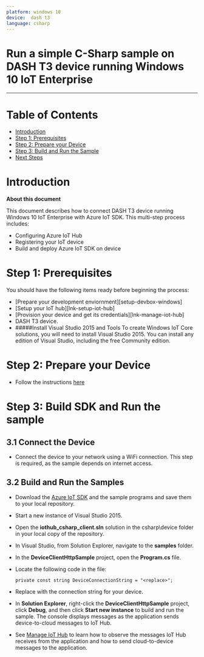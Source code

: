 ```yaml
---
platform: windows 10
device:  dash t3
language: csharp
---
```


Run a simple C-Sharp sample on  DASH T3 device running Windows 10 IoT Enterprise
===
---

# Table of Contents

-   [Introduction](#Introduction)
-   [Step 1: Prerequisites](#Prerequisites)
-   [Step 2: Prepare your Device](#PrepareDevice)
-   [Step 3: Build and Run the Sample](#Build)
-   [Next Steps](#NextSteps)

<a name="Introduction"></a>
# Introduction

**About this document**

This document describes how to connect  DASH T3 device running Windows 10 IoT Enterprise with Azure IoT SDK. This multi-step process includes:
-   Configuring Azure IoT Hub
-   Registering your IoT device
-   Build and deploy Azure IoT SDK on device

<a name="Prerequisites"></a>
# Step 1: Prerequisites

You should have the following items ready before beginning the process:

-   [Prepare your development enviornment][setup-devbox-windows]
-   [Setup your IoT hub][lnk-setup-iot-hub]
-   [Provision your device and get its credentials][lnk-manage-iot-hub]
-   DASH T3 device.
-  	#####Install Visual Studio 2015 and Tools
 	To create Windows IoT Core solutions, you will need to install Visual Studio 2015. You can install any edition of Visual Studio, including the free Community edition.


<a name="PrepareDevice"></a>
# Step 2: Prepare your Device

-  Follow the instructions [here](http://www.pioneersolution.com/tablets/t3/)


<a name="Build"></a>
# Step 3: Build SDK and Run the sample


## 3.1 Connect the Device
-	Connect the device to your network using a WiFi connection. This step is required, as the sample depends on internet access.

## 3.2 Build and Run the Samples
-	Download the [Azure IoT SDK](https://github.com/Azure/azure-iot-sdk-csharp) and the sample programs and save them to your local repository.

-	Start a new instance of Visual Studio 2015.

-	Open the **iothub_csharp_client.sln** solution in the csharp\device folder in your local copy of the repository.

-	In Visual Studio, from Solution Explorer, navigate to the **samples** folder.

-	In the **DeviceClientHttpSample** project, open the **Program.cs** file.

-	Locate the following code in the file:
	
		private const string DeviceConnectionString = "<replace>";

-	Replace <replace> with the connection string for your device.

-	In **Solution Explorer**, right-click the **DeviceClientHttpSample** project, click **Debug**, and then click **Start new instance** to build and run the sample. The console displays messages as the application sends device-to-cloud messages to IoT Hub.

-	See [Manage IoT Hub](https://github.com/Azure/azure-iot-device-ecosystem/blob/master/manage_iot_hub.md) to learn how to observe the messages IoT Hub receives from the application and how to send cloud-to-device messages to the application.

